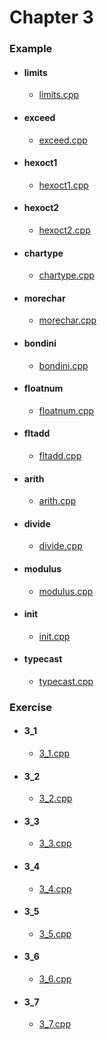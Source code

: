 # Chapter 3
### Example
* #### limits 
    * [limits.cpp](limits.cpp)
* #### exceed
    * [exceed.cpp](exceed.cpp)
* #### hexoct1
    * [hexoct1.cpp](hexoct1.cpp)
* #### hexoct2
    * [hexoct2.cpp](hexoct2.cpp)
* #### chartype
    * [chartype.cpp](chartype.cpp)
* #### morechar
    * [morechar.cpp](morechar.cpp)
* #### bondini
    * [bondini.cpp](bondini.cpp)
* #### floatnum
    * [floatnum.cpp](floatnum.cpp)
* #### fltadd
    * [fltadd.cpp](fltadd.cpp)
* #### arith
    * [arith.cpp](arith.cpp)
* #### divide
    * [divide.cpp](divide.cpp)
* #### modulus
    * [modulus.cpp](modulus.cpp)
* #### init
    * [init.cpp](init.cpp)
* #### typecast
    * [typecast.cpp](typecast.cpp)

### Exercise
* #### 3_1 
    * [3_1.cpp](3_1.cpp)
* #### 3_2
    * [3_2.cpp](3_2.cpp)
* #### 3_3    
    * [3_3.cpp](3_3.cpp)
* #### 3_4    
    * [3_4.cpp](3_4.cpp)
* #### 3_5    
    * [3_5.cpp](3_5.cpp)
* #### 3_6    
    * [3_6.cpp](3_6.cpp)
* #### 3_7 
    * [3_7.cpp](3_7.cpp)

